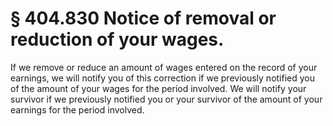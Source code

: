 # § 404.830   Notice of removal or reduction of your wages.

If we remove or reduce an amount of wages entered on the record of your earnings, we will notify you of this correction if we previously notified you of the amount of your wages for the period involved. We will notify your survivor if we previously notified you or your survivor of the amount of your earnings for the period involved.




